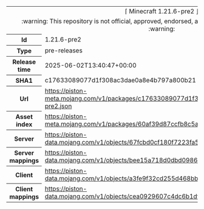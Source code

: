 <html><table>
<tr><td colspan="2" align="center"><img width="0" height="0"><br/>⌈ Minecraft 1.21.6-pre2 ⌋<br/><img width="0" height="0"></td></tr>
<tr><td colspan="2" align="center"><img width="0" height="0"><br/>
:warning: This repository is not official, approved, endorsed, associated or connected with Mojang :warning:
<br/><img width="0" height="0"></td></tr>
<tr><th>Id</th><td>1.21.6-pre2</td></tr>
<tr><th>Type</th><td>pre-releases</td></tr>
<tr><th>Release time</th><td>2025-06-02T13:40:47+00:00</td></tr>
<tr><th>SHA1</th><td>c17633089077d1f308ac3dae0a8e4b797a800b21</td></tr>
<tr><th>Url</th><td><a href="https://piston-meta.mojang.com/v1/packages/c17633089077d1f308ac3dae0a8e4b797a800b21/1.21.6-pre2.json">https://piston-meta.mojang.com/v1/packages/c17633089077d1f308ac3dae0a8e4b797a800b21/1.21.6-pre2.json</a></td></tr>
<tr><th>Asset index</th><td><a href="https://piston-meta.mojang.com/v1/packages/60af39d87ccfb8c5a0333e70dc1e8406b9e0d204/26.json">https://piston-meta.mojang.com/v1/packages/60af39d87ccfb8c5a0333e70dc1e8406b9e0d204/26.json</a></td></tr>
<tr><th>Server</th><td><a href="https://piston-data.mojang.com/v1/objects/67fcbd0cf180f7223fa52c58e5c6a7ac05145686/server.jar">https://piston-data.mojang.com/v1/objects/67fcbd0cf180f7223fa52c58e5c6a7ac05145686/server.jar</a></td></tr>
<tr><th>Server mappings</th><td><a href="https://piston-data.mojang.com/v1/objects/bee15a718d0dbd098600fd778faf264934488ee8/server.txt">https://piston-data.mojang.com/v1/objects/bee15a718d0dbd098600fd778faf264934488ee8/server.txt</a></td></tr>
<tr><th>Client</th><td><a href="https://piston-data.mojang.com/v1/objects/a3fe9f32cd255d468bbf8475b4a91361d69444e2/client.jar">https://piston-data.mojang.com/v1/objects/a3fe9f32cd255d468bbf8475b4a91361d69444e2/client.jar</a></td></tr>
<tr><th>Client mappings</th><td><a href="https://piston-data.mojang.com/v1/objects/cea0929607c4dc6b1df8a72e56215df24db66feb/client.txt">https://piston-data.mojang.com/v1/objects/cea0929607c4dc6b1df8a72e56215df24db66feb/client.txt</a></td></tr>
</table></html>